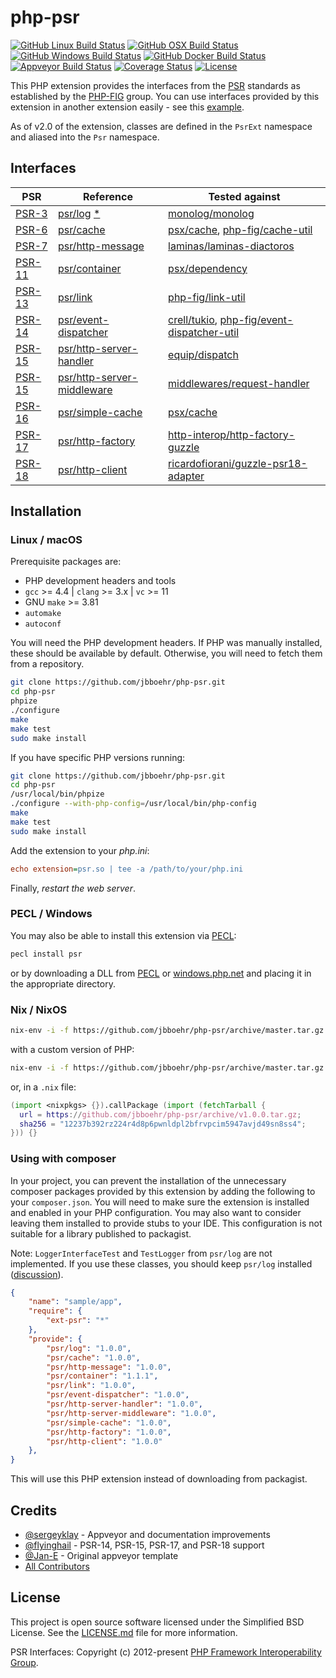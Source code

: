 
# php-psr

[![GitHub Linux Build Status](https://github.com/jbboehr/php-psr/workflows/linux/badge.svg)](https://github.com/jbboehr/php-psr/actions?query=workflow%3Alinux)
[![GitHub OSX Build Status](https://github.com/jbboehr/php-psr/workflows/osx/badge.svg)](https://github.com/jbboehr/php-psr/actions?query=workflow%3Aosx)
[![GitHub Windows Build Status](https://github.com/jbboehr/php-psr/workflows/windows/badge.svg)](https://github.com/jbboehr/php-psr/actions?query=workflow%3Awindows)
[![GitHub Docker Build Status](https://github.com/jbboehr/php-psr/workflows/docker/badge.svg)](https://github.com/jbboehr/php-psr/actions?query=workflow%3Adocker)
[![Appveyor Build Status][:badge-appveyor:]][:build-appveyor:]
[![Coverage Status][:badge-coveralls:]][:build-coveralls:]
[![License][:badge-license:]][:ext-license:]

This PHP extension provides the interfaces from the [PSR][:psr-fig:] standards as established by the [PHP-FIG][:php-fig:] group.
You can use interfaces provided by this extension in another extension easily - see this [example][:example:].

As of v2.0 of the extension, classes are defined in the `PsrExt` namespace and aliased into the `Psr` namespace.

## Interfaces

| PSR | Reference | Tested against |
| --- | --- | --- |
| [PSR-3] | [psr/log] [*](#psrlogunimpl) | [monolog/monolog] |
| [PSR-6] | [psr/cache] | [psx/cache], [php-fig/cache-util] |
| [PSR-7] | [psr/http-message] | [laminas/laminas-diactoros] |
| [PSR-11] | [psr/container] | [psx/dependency] |
| [PSR-13] | [psr/link] | [php-fig/link-util] |
| [PSR-14] | [psr/event-dispatcher] | [crell/tukio], [php-fig/event-dispatcher-util] |
| [PSR-15] | [psr/http-server-handler] | [equip/dispatch] |
| [PSR-15] | [psr/http-server-middleware] | [middlewares/request-handler] |
| [PSR-16] | [psr/simple-cache] | [psx/cache] |
| [PSR-17] | [psr/http-factory] | [http-interop/http-factory-guzzle] |
| [PSR-18] | [psr/http-client] | [ricardofiorani/guzzle-psr18-adapter] |

## Installation

### Linux / macOS

Prerequisite packages are:

- PHP development headers and tools
- `gcc` >= 4.4 | `clang` >= 3.x | `vc` >= 11
- GNU `make` >= 3.81
- `automake`
- `autoconf`

You will need the PHP development headers. If PHP was manually installed, these should be available by default. Otherwise, you will need to fetch them from a repository.

```bash
git clone https://github.com/jbboehr/php-psr.git
cd php-psr
phpize
./configure
make
make test
sudo make install
```

If you have specific PHP versions running:

```bash
git clone https://github.com/jbboehr/php-psr.git
cd php-psr
/usr/local/bin/phpize
./configure --with-php-config=/usr/local/bin/php-config
make
make test
sudo make install
```

Add the extension to your *php.ini*:

```ini
echo extension=psr.so | tee -a /path/to/your/php.ini
```

Finally, _restart the web server_.

### PECL / Windows

You may also be able to install this extension via [PECL][:pecl-psr:]:

```bash
pecl install psr
```

or by downloading a DLL from [PECL][:pecl-psr:] or [windows.php.net][:windows-psr:] and placing it in the appropriate directory.

### Nix / NixOS

```bash
nix-env -i -f https://github.com/jbboehr/php-psr/archive/master.tar.gz
```

with a custom version of PHP:

```bash
nix-env -i -f https://github.com/jbboehr/php-psr/archive/master.tar.gz --arg php '(import <nixpkgs> {}).php71'
```

or, in a `.nix` file:

```nix
(import <nixpkgs> {}).callPackage (import (fetchTarball {
  url = https://github.com/jbboehr/php-psr/archive/v1.0.0.tar.gz;
  sha256 = "12237b392rz224r4d8p6pwnldpl2bfrvpcim5947avjd49sn8ss4";
})) {}
```

### Using with composer

In your project, you can prevent the installation of the unnecessary composer packages provided by this extension by adding the following to your `composer.json`. You will need to make sure the extension is installed and enabled in your PHP configuration. You may also want to consider leaving them installed to provide stubs to your IDE. This configuration is not suitable for a library published to packagist.

<a name="psrlogunimpl">Note:</a> `LoggerInterfaceTest` and `TestLogger` from `psr/log` are not implemented. If you use these classes, you should keep `psr/log` installed ([discussion](https://github.com/jbboehr/php-psr/issues/57)).

```json
{
    "name": "sample/app",
    "require": {
        "ext-psr": "*"
    },
    "provide": {
        "psr/log": "1.0.0",
        "psr/cache": "1.0.0",
        "psr/http-message": "1.0.0",
        "psr/container": "1.1.1",
        "psr/link": "1.0.0",
        "psr/event-dispatcher": "1.0.0",
        "psr/http-server-handler": "1.0.0",
        "psr/http-server-middleware": "1.0.0",
        "psr/simple-cache": "1.0.0",
        "psr/http-factory": "1.0.0",
        "psr/http-client": "1.0.0"
    },
}
```

This will use this PHP extension instead of downloading from packagist.

## Credits

* [@sergeyklay][:github-sergeyklay:] - Appveyor and documentation improvements
* [@flyinghail][:github-flyinghail:] - PSR-14, PSR-15, PSR-17, and PSR-18 support
* [@Jan-E][:github-jan-e:] - Original appveyor template
* [All Contributors](https://github.com/jbboehr/php-psr/graphs/contributors)

## License

This project is open source software licensed under the Simplified BSD License.
See the [LICENSE.md][:ext-license:] file for more information.

PSR Interfaces: Copyright (c) 2012-present [PHP Framework Interoperability Group][:php-fig:].

[:psr-fig:]: https://www.php-fig.org/psr
[:php-fig:]: https://www.php-fig.org
[:pecl-psr:]: https://pecl.php.net/package/psr
[:badge-appveyor:]: https://ci.appveyor.com/api/projects/status/x1ymkqggy1mkl0ux/branch/master?svg=true
[:badge-coveralls:]: https://coveralls.io/repos/jbboehr/php-psr/badge.svg?branch=master&service=github
[:badge-license:]: https://img.shields.io/badge/license-BSD-brightgreen.svg
[:build-appveyor:]: https://ci.appveyor.com/project/jbboehr/php-psr/branch/master
[:build-coveralls:]: https://coveralls.io/github/jbboehr/php-psr?branch=master
[:ext-license:]: https://github.com/jbboehr/php-psr/blob/master/LICENSE.md
[:example:]: https://github.com/jbboehr/php-handlebars/blob/v0.7.1/impl.c#L213-L215
[:windows-psr:]: http://windows.php.net/downloads/pecl/releases/psr/

[PSR-3]: http://www.php-fig.org/psr/psr-3
[PSR-6]: https://www.php-fig.org/psr/psr-6
[PSR-7]: https://www.php-fig.org/psr/psr-7
[PSR-11]: https://www.php-fig.org/psr/psr-11
[PSR-13]: https://www.php-fig.org/psr/psr-13
[PSR-14]: http://www.php-fig.org/psr/psr-14
[PSR-15]: http://www.php-fig.org/psr/psr-15
[PSR-16]: https://www.php-fig.org/psr/psr-16
[PSR-17]: https://www.php-fig.org/psr/psr-17
[PSR-18]: https://www.php-fig.org/psr/psr-18

[psr/log]: https://github.com/php-fig/log
[psr/cache]: https://github.com/php-fig/cache
[psr/http-message]: https://github.com/php-fig/http-message
[psr/container]: https://github.com/php-fig/container
[psr/link]: https://github.com/php-fig/link
[psr/simple-cache]: https://github.com/php-fig/simple-cache
[psr/http-server-handler]: https://github.com/php-fig/http-server-handler
[psr/http-server-middleware]: https://github.com/php-fig/http-server-middleware
[psr/http-factory]: https://github.com/php-fig/http-factory
[psr/http-client]: https://github.com/php-fig/http-client
[psr/event-dispatcher]: https://github.com/php-fig/event-dispatcher

[equip/dispatch]: https://github.com/equip/dispatch
[middlewares/request-handler]: https://github.com/middlewares/request-handler
[http-interop/http-factory-guzzle]: https://github.com/http-interop/http-factory-guzzle
[ricardofiorani/guzzle-psr18-adapter]: https://github.com/ricardofiorani/guzzle-psr18-adapter
[monolog/monolog]: https://github.com/Seldaek/monolog
[psx/cache]: https://github.com/apioo/psx-cache
[psx/dependency]: https://github.com/apioo/psx-dependency
[php-fig/link-util]: https://github.com/php-fig/link-util
[crell/tukio]: https://github.com/Crell/Tukio.git
[php-fig/event-dispatcher-util]: https://github.com/php-fig/event-dispatcher-util
[php-fig/cache-util]: https://github.com/php-fig/cache-util
[laminas/laminas-diactoros]: https://github.com/laminas/laminas-diactoros
[php-fig/event-dispatcher-util]: https://github.com/php-fig/event-dispatcher-util

[:github-sergeyklay:]: https://github.com/sergeyklay
[:github-jan-e:]: https://github.com/Jan-E
[:github-flyinghail:]: https://github.com/flyinghail
